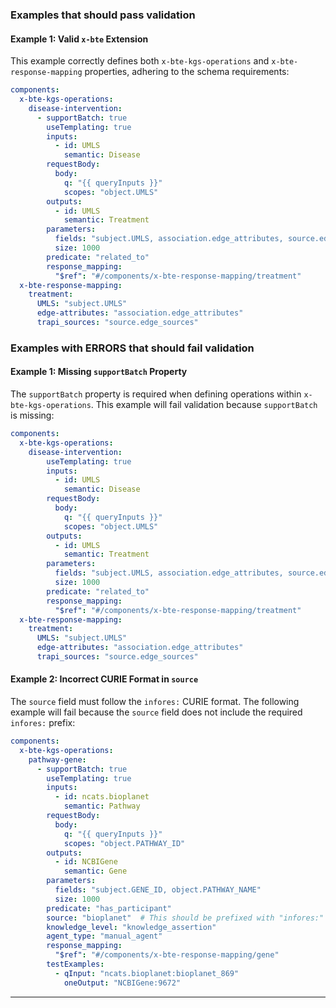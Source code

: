 ### Examples that should pass validation

#### Example 1: Valid `x-bte` Extension
This example correctly defines both `x-bte-kgs-operations` and `x-bte-response-mapping` properties, adhering to the schema requirements:  

```yaml
components:
  x-bte-kgs-operations:
    disease-intervention:
      - supportBatch: true
        useTemplating: true
        inputs:
          - id: UMLS
            semantic: Disease
        requestBody:
          body:
            q: "{{ queryInputs }}"  
            scopes: "object.UMLS"  
        outputs:
          - id: UMLS
            semantic: Treatment
        parameters:
          fields: "subject.UMLS, association.edge_attributes, source.edge_sources"
          size: 1000
        predicate: "related_to"
        response_mapping:
          "$ref": "#/components/x-bte-response-mapping/treatment"
  x-bte-response-mapping:
    treatment:
      UMLS: "subject.UMLS"
      edge-attributes: "association.edge_attributes"
      trapi_sources: "source.edge_sources"
``` 

### Examples with ERRORS that should fail validation
   
#### Example 1: Missing `supportBatch` Property
The `supportBatch` property is required when defining operations within `x-bte-kgs-operations`. This example will fail validation because `supportBatch` is missing:
  
```yaml
components:
  x-bte-kgs-operations:
    disease-intervention:
        useTemplating: true
        inputs:
          - id: UMLS
            semantic: Disease
        requestBody:
          body:
            q: "{{ queryInputs }}"  
            scopes: "object.UMLS"  
        outputs:
          - id: UMLS
            semantic: Treatment
        parameters:
          fields: "subject.UMLS, association.edge_attributes, source.edge_sources"
          size: 1000
        predicate: "related_to"
        response_mapping:
          "$ref": "#/components/x-bte-response-mapping/treatment"
  x-bte-response-mapping:
    treatment:
      UMLS: "subject.UMLS"
      edge-attributes: "association.edge_attributes"
      trapi_sources: "source.edge_sources"
```
#### Example 2: Incorrect CURIE Format in `source`
The `source` field must follow the `infores:` CURIE format. The following example will fail because the `source` field does not include the required `infores:` prefix:

```yaml
components:
  x-bte-kgs-operations:
    pathway-gene:
      - supportBatch: true
        useTemplating: true
        inputs:
          - id: ncats.bioplanet
            semantic: Pathway
        requestBody:
          body: 
            q: "{{ queryInputs }}"
            scopes: "object.PATHWAY_ID"
        outputs:
          - id: NCBIGene
            semantic: Gene
        parameters:
          fields: "subject.GENE_ID, object.PATHWAY_NAME"
          size: 1000
        predicate: "has_participant"
        source: "bioplanet"  # This should be prefixed with "infores:"
        knowledge_level: "knowledge_assertion"
        agent_type: "manual_agent"
        response_mapping:
          "$ref": "#/components/x-bte-response-mapping/gene"
        testExamples:
          - qInput: "ncats.bioplanet:bioplanet_869"
            oneOutput: "NCBIGene:9672"
```

---